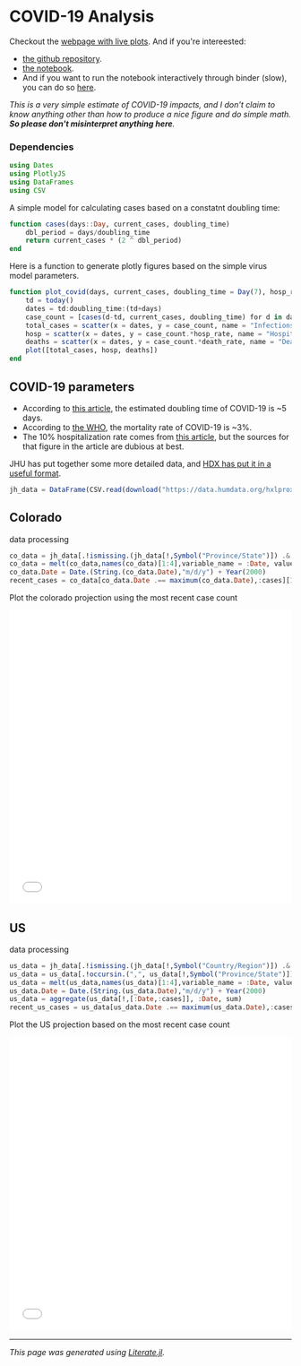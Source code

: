 # COVID-19 Analysis
Checkout the [webpage with live plots](https://claytonpbarrows.github.io/covid-19/).
And if you're intereested:
- [the github repository](https://github.com/claytonpbarrows/covid-19/).
- [the notebook](https://nbviewer.jupyter.org/github/claytonpbarrows/covid-19/blob/master/covid-19.ipynb).
- And if you want to run the notebook interactively through binder (slow), you can do so [here](https://mybinder.org/v2/gh/claytonpbarrows/covid-19/master/).

*This is a very simple estimate of COVID-19 impacts, and I don't claim to know anything other than how to produce a nice figure and do simple math. __So please don't misinterpret anything here__.*

### Dependencies

```julia
using Dates
using PlotlyJS
using DataFrames
using CSV
```

A simple model for calculating cases based on a constatnt doubling time:

```julia
function cases(days::Day, current_cases, doubling_time)
    dbl_period = days/doubling_time
    return current_cases * (2 ^ dbl_period)
end
```

Here is a function to generate plotly figures based on the simple virus model parameters.

```julia
function plot_covid(days, current_cases, doubling_time = Day(7), hosp_rate = 0.1, death_rate = 0.03)
    td = today()
    dates = td:doubling_time:(td+days)
    case_count = [cases(d-td, current_cases, doubling_time) for d in dates]
    total_cases = scatter(x = dates, y = case_count, name = "Infections")
    hosp = scatter(x = dates, y = case_count.*hosp_rate, name = "Hospitalizations")
    deaths = scatter(x = dates, y = case_count.*death_rate, name = "Deaths")
    plot([total_cases, hosp, deaths])
end
```

## COVID-19 parameters
- According to [this article](https://www.jhsph.edu/news/news-releases/2020/new-study-on-COVID-19-estimates-5-days-for-incubation-period.html), the estimated doubling time of COVID-19 is ~5 days.
- According to [the WHO](https://www.who.int/docs/default-source/coronaviruse/situation-reports/20200306-sitrep-46-covid-19.pdf?sfvrsn=96b04adf_2), the mortality rate of COVID-19 is ~3%.
- The 10% hospitalization rate comes from [this article](https://www.statnews.com/2020/03/10/simple-math-alarming-answers-covid-19/), but the sources for that figure in the article are dubious at best.

JHU has put together some more detailed data, and [HDX has put it in a useful format](https://data.humdata.org/dataset/novel-coronavirus-2019-ncov-cases).

```julia
jh_data = DataFrame(CSV.read(download("https://data.humdata.org/hxlproxy/api/data-preview.csv?url=https%3A%2F%2Fraw.githubusercontent.com%2FCSSEGISandData%2FCOVID-19%2Fmaster%2Fcsse_covid_19_data%2Fcsse_covid_19_time_series%2Ftime_series_19-covid-Confirmed.csv")))
```

## Colorado
data processing

```julia
co_data = jh_data[.!ismissing.(jh_data[!,Symbol("Province/State")]) .& (jh_data[!,Symbol("Province/State")].=="Colorado"),:]
co_data = melt(co_data,names(co_data)[1:4],variable_name = :Date, value_name =:cases)
co_data.Date = Date.(String.(co_data.Date),"m/d/y") + Year(2000)
recent_cases = co_data[co_data.Date .== maximum(co_data.Date),:cases][1]
```

Plot the colorado projection using the most recent case count
<iframe id="igraph" scrolling="no" style="border:none;" seamless="seamless" src="./CO.html" height="525" width="100%"></iframe>

## US
data processing

```julia
us_data = jh_data[.!ismissing.(jh_data[!,Symbol("Country/Region")]) .& (jh_data[!,Symbol("Country/Region")].=="US"),:]
us_data = us_data[.!occursin.(",", us_data[!,Symbol("Province/State")]), :]
us_data = melt(us_data,names(us_data)[1:4],variable_name = :Date, value_name =:cases)
us_data.Date = Date.(String.(us_data.Date),"m/d/y") + Year(2000)
us_data = aggregate(us_data[!,[:Date,:cases]], :Date, sum)
recent_us_cases = us_data[us_data.Date .== maximum(us_data.Date),:cases_sum][1]
```

Plot the US projection based on the most recent case  count
<iframe id="igraph" scrolling="no" style="border:none;" seamless="seamless" src="./US.html" height="525" width="100%"></iframe>

---

*This page was generated using [Literate.jl](https://github.com/fredrikekre/Literate.jl).*

